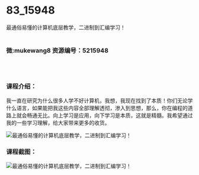 # 83_15948
最通俗易懂的计算机底层教学，二进制到汇编学习！
<br/></br>
<h3>微:mukewang8 资源编号：5215948</h3>
<br/></br>
<h3>课程介绍：</h3>
<p>我一直在研究为什么很多人学不好计算机，我想，我现在找到了本质！你们无论学什么语言，如果能把我这些内容全部理解透彻，渗入到思想，那么，你在编程的道路上就会畅通无比。向上学习是应用，向下学习是本质，这就是精髓。我希望通过我的一些学习理解，给大家带来更多的收货。</p>
<p><img src="https://www.ko996.com/wp-content/uploads/img/2020/11/2-300x170.png" alt="最通俗易懂的计算机底层教学，二进制到汇编学习！"></p>
<div class="info-desc">
<h3>课程截图：</h3>
<p><img src="https://www.ko996.com/wp-content/uploads/img/2020/11/1.png" alt="最通俗易懂的计算机底层教学，二进制到汇编学习！"></p>


			
</div>
